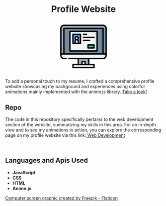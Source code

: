 <h1 align = "center"> 
   <p align="center" >Profile Website</p>
 <p align = "center"><img align ="center" alt="Profile Website Graphic" width="150px" src="images/image_d.png" /></p>

</h1> 
<p>
To add a personal touch to my resume, I crafted a comprehensive profile website  showcasing my background and experiences using colorful animations mainly implemented with the anime.js library. 
<a href="https://abhat.io/">Take a look!</a>
 <h2>Repo</h2>
The code in this repository specifically pertains to the web development section of the website, summarizing my skills in this area. For an in-depth view and to see my animations in action, you can explore the corresponding page on my profile website via this link:<a href="https://abhat.io/app/software/web/web.html"> Web Development</a>


<br /></p>


<h2>Languages and Apis Used</h2>

- <b>JavaScript</b> 
- <b>CSS</b>
- <b>HTML</b>
- <b>Anime.js</b>

<a href="https://www.flaticon.com/free-icons/computer" title="computer icons">Computer screen graphic created by Freepik - Flaticon</a>

<!--
<h2>Environments Used </h2>

- <b>Windows 10</b> (21H2)

<h2>Program walk-through:</h2>

<p align="center">
Launch the utility: <br/>
<img src="https://i.imgur.com/62TgaWL.png" height="80%" width="80%" alt="Disk Sanitization Steps"/>
<br />
<br />
Select the disk:  <br/>
<img src="https://i.imgur.com/tcTyMUE.png" height="80%" width="80%" alt="Disk Sanitization Steps"/>
<br />
<br />
Enter the number of passes: <br/>
<img src="https://i.imgur.com/nCIbXbg.png" height="80%" width="80%" alt="Disk Sanitization Steps"/>
<br />
<br />
Confirm your selection:  <br/>
<img src="https://i.imgur.com/cdFHBiU.png" height="80%" width="80%" alt="Disk Sanitization Steps"/>
<br />
<br />
Wait for process to complete (may take some time):  <br/>
<img src="https://i.imgur.com/JL945Ga.png" height="80%" width="80%" alt="Disk Sanitization Steps"/>
<br />
<br />
Sanitization complete:  <br/>
<img src="https://i.imgur.com/K71yaM2.png" height="80%" width="80%" alt="Disk Sanitization Steps"/>
<br />
<br />
Observe the wiped disk:  <br/>
<img src="https://i.imgur.com/AeZkvFQ.png" height="80%" width="80%" alt="Disk Sanitization Steps"/>
</p>-->

<!--
 ```diff
- text in red
+ text in green
! text in orange
# text in gray
@@ text in purple (and bold)@@
```
--!>
<!--
To add a personal touch to my resume, I crafted a comprehensive profile website  showcasing my background and experiences using colorful animations mainly implemented with the anime.js library. 

The code in this repository specifically pertains to the web development section of the website, summarizing my skills in this area. For an in-depth view and to see my animations in action, you can explore the corresponding page on my profile website via this link: https://abhat.io/app/software/web/web.html.

Profile Website: https://abhat.io/
-->
